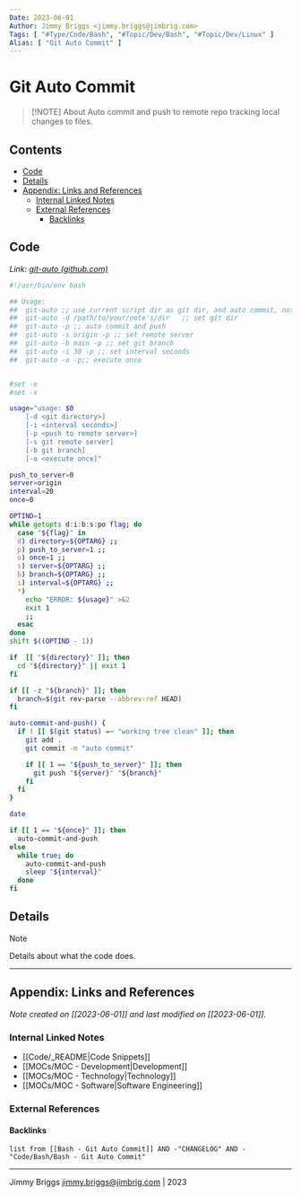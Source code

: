 ```yaml
---
Date: 2023-06-01
Author: Jimmy Briggs <jimmy.briggs@jimbrig.com>
Tags: [ "#Type/Code/Bash", "#Topic/Dev/Bash", "#Topic/Dev/Linux" ]
Alias: [ "Git Auto Commit" ]
---
```


# Git Auto Commit

> [!NOTE] About
> Auto commit and push to remote repo tracking local changes to files.

## Contents

- [Code](#code)
- [Details](#details)
- [Appendix: Links and References](#appendix-links-and-references)
	- [Internal Linked Notes](#internal-linked-notes)
	- [External References](#external-references)
		- [Backlinks](#backlinks)


## Code

*Link: [git-auto (github.com)](https://gist.github.com/jimbrig/439f74475d36449cc02a1fd1e878e22f#file-git-auto)*

```bash
#!/usr/bin/env bash

## Usage:
##  git-auto ;; use current script dir as git dir, and auto commit, not push.
##  git-auto -d /path/to/your/note's/dir   ;; set git dir
##  git-auto -p ;; auto commit and push
##  git-auto -s origin -p ;; set remote server
##  git-auto -b main -p ;; set git branch
##  git-auto -i 30 -p ;; set interval seconds
##  git-auto -o -p;; execute once


#set -e
#set -x

usage="usage: $0
    [-d <git directory>]
    [-i <interval seconds>]
    [-p <push to remote server>]
    [-s git remote server]
    [-b git branch]
    [-o <execute once]"

push_to_server=0
server=origin
interval=20
once=0

OPTIND=1
while getopts d:i:b:s:po flag; do
  case "${flag}" in
  d) directory=${OPTARG} ;;
  p) push_to_server=1 ;;
  o) once=1 ;;
  s) server=${OPTARG} ;;
  b) branch=${OPTARG} ;;
  i) interval=${OPTARG} ;;
  *)
    echo "ERROR: ${usage}" >&2
    exit 1
    ;;
  esac
done
shift $((OPTIND - 1))

if  [[ "${directory}" ]]; then
  cd "${directory}" || exit 1
fi

if [[ -z "${branch}" ]]; then
  branch=$(git rev-parse --abbrev-ref HEAD)
fi

auto-commit-and-push() {
  if ! [[ $(git status) =~ "working tree clean" ]]; then
    git add .
    git commit -m "auto commit"

    if [[ 1 == "${push_to_server}" ]]; then
      git push "${server}" "${branch}"
    fi
  fi
}

date

if [[ 1 == "${once}" ]]; then
  auto-commit-and-push
else
  while true; do
    auto-commit-and-push
    sleep "${interval}"
  done
fi
```

## Details


> [!NOTE]
> Details about what the code does.



***

## Appendix: Links and References

*Note created on [[2023-06-01]] and last modified on [[2023-06-01]].*

### Internal Linked Notes

- [[Code/_README|Code Snippets]]
- [[MOCs/MOC - Development|Development]]
- [[MOCs/MOC - Technology|Technology]]
- [[MOCs/MOC - Software|Software Engineering]]

### External References



#### Backlinks

```dataview
list from [[Bash - Git Auto Commit]] AND -"CHANGELOG" AND -"Code/Bash/Bash - Git Auto Commit"
```


***

Jimmy Briggs <jimmy.briggs@jimbrig.com> | 2023

